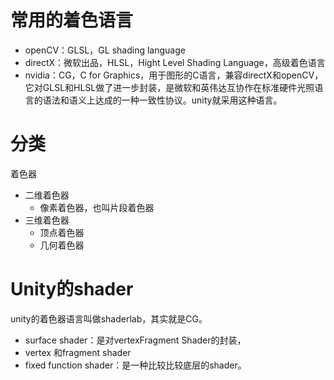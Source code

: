 # 常用的着色语言
* openCV：GLSL，GL shading language
* directX：微软出品，HLSL，Hight Level Shading Language，高级着色语言
* nvidia：CG，C for Graphics，用于图形的C语言，兼容directX和openCV，它对GLSL和HLSL做了进一步封装，是微软和英伟达互协作在标准硬件光照语言的语法和语义上达成的一种一致性协议。unity就采用这种语言。

# 分类
着色器
- 二维着色器
    - 像素着色器，也叫片段着色器
- 三维着色器
    - 顶点着色器
    - 几何着色器

# Unity的shader
unity的着色器语言叫做shaderlab，其实就是CG。
* surface shader：是对vertexFragment Shader的封装，
* vertex 和fragment shader
* fixed function shader：是一种比较比较底层的shader。